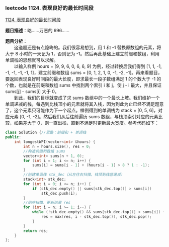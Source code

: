 ### leetcode 1124. 表现良好的最长时间段

[1124. 表现良好的最长时间段](https://leetcode-cn.com/problems/longest-well-performing-interval/)

**题目描述**：略……万恶的 996……

**题目分析**：<br>
&emsp;&emsp;这道题还是有点隐晦的。我们很容易想到，用 1 和 -1 替换原数组的元素，将大于 8 小时的一天记为 1，否则记为 -1。然后再此基础上建立前缀和数组，利用单调栈的思想就可以求解。<br>
&emsp;&emsp;以输入样例 hours = [9, 9, 6, 0, 6, 6, 9] 为例，经过转换后我们得到 [1, 1, -1, -1, -1, -1, -1, 1]，建立前缀和数组 sums = [0, 1, 2, 1, 0, -1, -2, -1]。再来看题目，要返回表现良好时间段的最大长度，即求最长一段子数组满足 1 的个数大于 -1 的个数，也就是在前缀和数组 sums 中找到两个索引 i 和 j，使 j - i 最大，并且保证 sums[j] - sums[i] 大于 0。<br>
&emsp;&emsp;到此，我们的目标就变成了求 sums 数组中的一个最长上坡。我们维护一个单调递减的栈，每遇到比栈顶小的元素就将其入栈，因为到此为止已经不满足题意了，这个元素只可能作为下一个起点。样例得到的单调栈为 stack = [0, 5, 6]，对应元素 [0, -1, -2]。然后我们从后往前遍历 sums 数组，与栈顶索引对应的元素比较，如果差大于 0，则一直出栈，直到不满足时更新最大宽度。参考代码如下：

```c++
class Solution {//思路：前缀和 + 单调栈
public:
    int longestWPI(vector<int> &hours) {
        int n = hours.size(), res = 0;
        //构造前缀和数组 sums
        vector<int> sums(n + 1, 0);
        for (int i = 1; i <= n; i++) {
            sums[i] = sums[i - 1] + (hours[i - 1] > 8 ? 1 : -1);
        }
        //创建单调栈 stk_dec（从左往右扫描，栈顶到栈底递减）
        stack<int> stk_dec;
        for (int i = 0; i <= n; i++) {
            if (stk_dec.empty() || sums[stk_dec.top()] > sums[i])
                stk_dec.push(i);
        }
        //倒序扫描，更新结果 res
        for (int i = n; i >= 1; i--) {
            while (!stk_dec.empty() && sums[stk_dec.top()] < sums[i]) {
                res = max(res, i - stk_dec.top()), stk_dec.pop();
            }
        }
        return res;
    }
};
```
